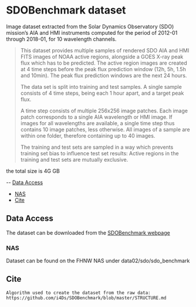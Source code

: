 # SDOBenchmark dataset <!-- omit in toc -->

Image dataset extracted from the Solar Dynamics Observatory (SDO) mission’s AIA and HMI instruments computed for the period of 2012-01 through 2018-01, for 10 wavelength channels. 

>This dataset provides multiple samples of rendered SDO AIA and HMI FITS images of NOAA active regions, alongside a GOES X-ray peak flux which has to be predicted. The active region images are created at 4 time steps before the peak flux prediction window (12h, 5h, 1.5h and 10min). The peak flux prediction windows are the next 24 hours. 
>
>The data set is split into training and test samples. A single sample consists of 4 time steps, being each 1 hour apart, and a target peak flux.
>
>A time step consists of multiple 256x256 image patches. Each image patch corresponds to a single AIA wavelength or HMI image. If images for all wavelengths are available, a single time step thus contains 10 image patches, less otherwise. All images of a sample are within one folder, therefore containing up to 40 images.
>
>The training and test sets are sampled in a way which prevents training set bias to influence test set results: Active regions in the training and test sets are mutually exclusive.

the total size is 4G GB

-- [Data Access](#data-access)
  - [NAS](#nas)
- [Cite](#cite)

## Data Access

The dataset can be downloaded from the [SDOBenchmark webpage](https://i4ds.github.io/SDOBenchmark/)


### NAS

Dataset can be found on the FHNW NAS under data02/sdo/sdo_benchmark

## Cite

```
Algorithm used to create the dataset from the raw data: https://github.com/i4Ds/SDOBenchmark/blob/master/STRUCTURE.md 
```